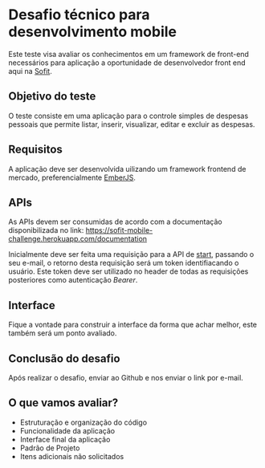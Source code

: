 # Desafio técnico para desenvolvimento mobile

Este teste visa avaliar os conhecimentos em um framework de front-end necessários para aplicação a oportunidade de desenvolvedor front end aqui na [Sofit](https://sofit4.com.br).

## Objetivo do teste

O teste consiste em uma aplicação para o controle simples de despesas pessoais que permite listar, inserir, visualizar, editar e excluir as despesas.

## Requisitos

A aplicação deve ser desenvolvida uilizando um framework frontend de mercado, preferencialmente [EmberJS](https://emberjs.com/).

## APIs

As APIs devem ser consumidas de acordo com a documentação disponibilizada no link: https://sofit-mobile-challenge.herokuapp.com/documentation

Inicialmente deve ser feita uma requisição para a API de [start](https://sofit-mobile-challenge.herokuapp.com/documentation#/start/getStartEmail), passando o seu e-mail, o retorno desta requisição será um token identifiacando o usuário. Este token deve ser utilizado no header de todas as requisições posteriores como autenticação _Bearer_.

## Interface

Fique a vontade para construir a interface da forma que achar melhor, este também será um ponto avaliado.

## Conclusão do desafio

Após realizar o desafio, enviar ao Github e nos enviar o link por e-mail.

## O que vamos avaliar?

- Estruturação e organização do código
- Funcionalidade da aplicação
- Interface final da aplicação
- Padrão de Projeto
- Itens adicionais não solicitados